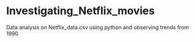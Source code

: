 # Investigating_Netflix_movies
Data analysis on Netflix_data.csv using python and observing trends from 1990
